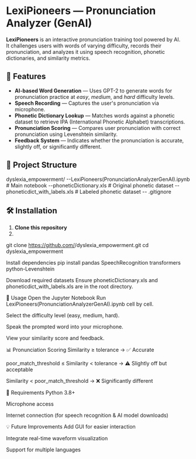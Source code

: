 # LexiPioneers — Pronunciation Analyzer (GenAI)

**LexiPioneers** is an interactive pronunciation training tool powered by AI.  
It challenges users with words of varying difficulty, records their pronunciation, and analyzes it using speech recognition, phonetic dictionaries, and similarity metrics.

## 🚀 Features
- **AI-based Word Generation** — Uses GPT-2 to generate words for pronunciation practice at *easy*, *medium*, and *hard* difficulty levels.
- **Speech Recording** — Captures the user's pronunciation via microphone.
- **Phonetic Dictionary Lookup** — Matches words against a phonetic dataset to retrieve IPA (International Phonetic Alphabet) transcriptions.
- **Pronunciation Scoring** — Compares user pronunciation with correct pronunciation using Levenshtein similarity.
- **Feedback System** — Indicates whether the pronunciation is accurate, slightly off, or significantly different.

## 📂 Project Structure
dyslexia_empowerment/
--LexiPioneers(PronunciationAnalyzerGenAI).ipynb # Main notebook
--phoneticDictionary.xls # Original phonetic dataset
-- phoneticdict_with_labels.xls # Labeled phonetic dataset
-- .gitignore



## 🛠 Installation
1. **Clone this repository**
2. 
git clone https://github.com/<your-username>/dyslexia_empowerment.git
cd dyslexia_empowerment

Install dependencies
pip install pandas SpeechRecognition transformers python-Levenshtein

Download required datasets
Ensure phoneticDictionary.xls and phoneticdict_with_labels.xls are in the root directory.

🎯 Usage
Open the Jupyter Notebook
Run LexiPioneers(PronunciationAnalyzerGenAI).ipynb cell by cell.

Select the difficulty level (easy, medium, hard).

Speak the prompted word into your microphone.

View your similarity score and feedback.

📊 Pronunciation Scoring
Similarity ≥ tolerance → ✅ Accurate

poor_match_threshold ≤ Similarity < tolerance → ⚠ Slightly off but acceptable

Similarity < poor_match_threshold → ❌ Significantly different

📌 Requirements
Python 3.8+

Microphone access

Internet connection (for speech recognition & AI model downloads)

💡 Future Improvements
Add GUI for easier interaction

Integrate real-time waveform visualization

Support for multiple languages
